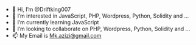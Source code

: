 - 👋 Hi, I’m @Driftking007
- 👀 I’m interested in JavaScript, PHP, Wordpress, Python, Solidity and ...
- 🌱 I’m currently learning JavaScript
- 💞️ I’m looking to collaborate on PHP, Wordpress, Python, Solidity and ...
- 📫 My Email is Mk.azizi@gmail.com

<!---
Driftking007/Driftking007 is a ✨ special ✨ repository because its `README.md` (this file) appears on your GitHub profile.
You can click the Preview link to take a look at your changes.
--->
